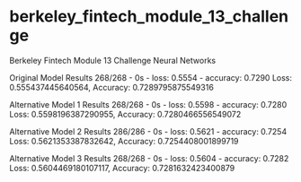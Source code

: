 # berkeley_fintech_module_13_challenge
Berkeley Fintech Module 13 Challenge
Neural Networks

Original Model Results
268/268 - 0s - loss: 0.5554 - accuracy: 0.7290
Loss: 0.555437445640564, Accuracy: 0.7289795875549316

Alternative Model 1 Results
268/268 - 0s - loss: 0.5598 - accuracy: 0.7280
Loss: 0.5598196387290955, Accuracy: 0.7280466556549072

Alternative Model 2 Results
286/286 - 0s - loss: 0.5621 - accuracy: 0.7254
Loss: 0.5621353387832642, Accuracy: 0.7254408001899719

Alternative Model 3 Results
268/268 - 0s - loss: 0.5604 - accuracy: 0.7282
Loss: 0.5604469180107117, Accuracy: 0.7281632423400879